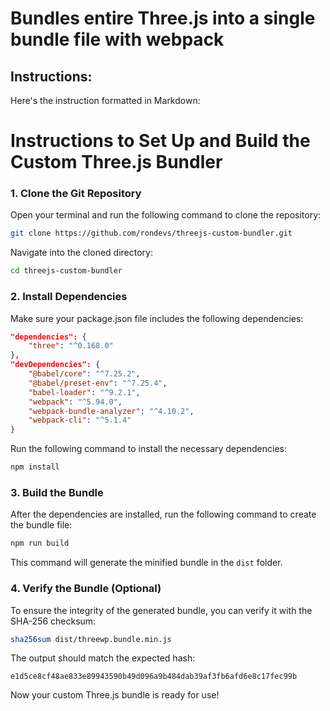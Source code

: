 # Bundles entire Three.js into a single bundle file with webpack

## Instructions:

Here's the instruction formatted in Markdown:

# Instructions to Set Up and Build the Custom Three.js Bundler

### 1. Clone the Git Repository

Open your terminal and run the following command to clone the repository:

```bash
git clone https://github.com/rondevs/threejs-custom-bundler.git
```

Navigate into the cloned directory:

```bash
cd threejs-custom-bundler
```

### 2. Install Dependencies

Make sure your package.json file includes the following dependencies:

```json
"dependencies": {
    "three": "^0.168.0"
},
"devDependencies": {
    "@babel/core": "^7.25.2",
    "@babel/preset-env": "^7.25.4",
    "babel-loader": "^9.2.1",
    "webpack": "^5.94.0",
    "webpack-bundle-analyzer": "^4.10.2",
    "webpack-cli": "^5.1.4"
}

```

Run the following command to install the necessary dependencies:

```bash
npm install
```

### 3. Build the Bundle

After the dependencies are installed, run the following command to create the bundle file:

```bash
npm run build
```

This command will generate the minified bundle in the `dist` folder.

### 4. Verify the Bundle (Optional)

To ensure the integrity of the generated bundle, you can verify it with the SHA-256 checksum:

```bash
sha256sum dist/threewp.bundle.min.js
```

The output should match the expected hash:

```
e1d5ce8cf48ae833e89943590b49d096a9b484dab39af3fb6afd6e8c17fec99b
```

Now your custom Three.js bundle is ready for use!


